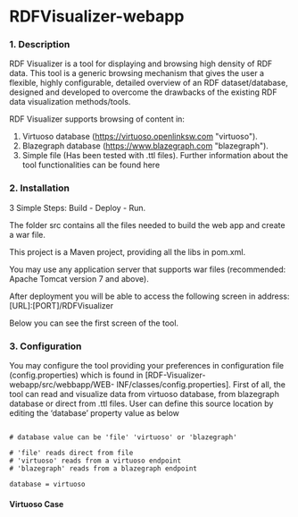 # RDFVisualizer-webapp

### 1. Description ###

RDF Visualizer is a tool for displaying and browsing high density of RDF data. This tool is a generic browsing mechanism that gives the user a flexible, highly configurable, detailed overview of an RDF dataset/database, designed and developed to overcome the drawbacks of the existing RDF data visualization methods/tools.

RDF Visualizer supports browsing of content in:
1. Virtuoso database (https://virtuoso.openlinksw.com "virtuoso").
2. Blazegraph database (https://www.blazegraph.com "blazegraph"). 
3. Simple file (Has been tested with .ttl files).
Further information about the tool functionalities can be found here

### 2. Installation ###

3 Simple Steps: Build - Deploy - Run.

The folder src contains all the files needed to build the web app and create a war file.

This project is a Maven project, providing all the libs in pom.xml. 

You may use any application server that supports war files (recommended: Apache Tomcat version 7 and above).

After deployment you will be able to access the following screen in address: [URL]:[PORT]/RDFVisualizer

Below you can see the first screen of the tool.


### 3. Configuration ###

You may configure the tool providing your preferences in configuration file (config.properties) 
which is found in [RDF-Visualizer-webapp/src/webbapp/WEB- INF/classes/config.properties].
First of all, the tool can read and visualize data from virtuoso database, from blazegraph database or direct from .ttl files. User can define this source location by editing the ‘database’ property value as below

```properties

# database value can be 'file' 'virtuoso' or 'blazegraph'

# 'file' reads direct from file
# 'virtuoso' reads from a virtuoso endpoint
# 'blazegraph' reads from a blazegraph endpoint

database = virtuoso

```

#### Virtuoso Case ####




